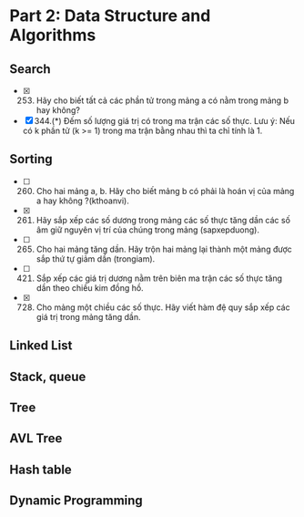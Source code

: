# Part 2: Data Structure and Algorithms

## Search
- [x] 253. Hãy cho biết tất cả các phần tử trong mảng a có nằm trong mảng b hay không?
- [x] 344.(*) Đếm số lượng giá trị có trong ma trận các số thực. Lưu ý: Nếu có k phần tử (k >= 1) trong ma trận bằng nhau thì ta chỉ tính là 1. 

## Sorting
- [ ] 260. Cho hai mảng a, b. Hãy cho biết mảng b có phải là hoán vị của mảng a hay không ?(kthoanvi).
- [x] 261. Hãy sắp xếp các số dương trong mảng các số thực tăng dần các số âm giữ nguyên vị trí của chúng trong mảng (sapxepduong).
- [ ] 265. Cho hai mảng tăng dần. Hãy trộn hai mảng lại thành một mảng được sắp thứ tự giảm dần (trongiam).
- [ ] 421. Sắp xếp các giá trị dương nằm trên biên ma trận các số thực tăng dần theo chiều kim đồng hồ.
- [x] 728. Cho mảng một chiều các số thực. Hãy viết hàm đệ quy sắp xếp các giá trị trong mảng tăng dần.


## Linked List

## Stack, queue

## Tree

## AVL Tree

## Hash table

## Dynamic Programming

